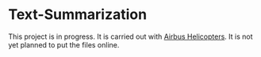 # Text-Summarization

This project is in progress. It is carried out with [Airbus Helicopters](https://www.airbus.com/helicopters.html). 
It is not yet planned to put the files online.


